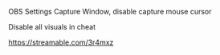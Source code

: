 OBS Settings
Capture Window, disable capture mouse cursor

Disable all visuals in cheat

https://streamable.com/3r4mxz
